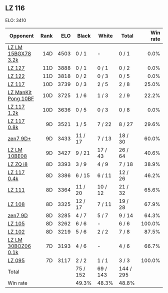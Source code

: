 ## LZ 116 ##

ELO: 3410

Opponent | Rank | ELO | Black | White | Total | Win rate
---------|-----:|----:|-------|-------|-------|-------:
[LZ LM 15BGX78 3.2k](LZ%20LM%2015BGX78%203.2k.md) | 14D | 4503 | 0 / 1 | - | 0 / 1 | 0.0%
[LZ 127](LZ%20127.md) | 11D | 3888 | 0 / 1 | 0 / 1 | 0 / 2 | 0.0%
[LZ 122](LZ%20122.md) | 11D | 3818 | 0 / 2 | 0 / 3 | 0 / 5 | 0.0%
[LZ 117](LZ%20117.md) | 10D | 3739 | 0 / 3 | 2 / 5 | 2 / 8 | 25.0%
[LZ ManKit Pong 10BF](LZ%20ManKit%20Pong%2010BF.md) | 10D | 3725 | 1 / 6 | 1 / 3 | 2 / 9 | 22.2%
[LZ 117 1.2k](LZ%20117%201.2k.md) | 10D | 3636 | 0 / 5 | 0 / 3 | 0 / 8 | 0.0%
[LZ 117 0.8k](LZ%20117%200.8k.md) | 9D | 3521 | 1 / 5 | 7 / 22 | 8 / 27 | 29.6%
[zen7 9D+](zen7%209D+.md) | 9D | 3433 | 11 / 17 | 7 / 13 | 18 / 30 | 60.0%
[LZ LM 10BE08](LZ%20LM%2010BE08.md) | 9D | 3427 | 9 / 21 | 17 / 43 | 26 / 64 | 40.6%
[LZ ZQ i8](LZ%20ZQ%20i8.md) | 8D | 3393 | 3 / 9 | 4 / 9 | 7 / 18 | 38.9%
[LZ 117 0.4k](LZ%20117%200.4k.md) | 8D | 3386 | 6 / 15 | 6 / 11 | 12 / 26 | 46.2%
[LZ 111](LZ%20111.md) | 8D | 3364 | 11 / 20 | 10 / 12 | 21 / 32 | 65.6%
[LZ 108](LZ%20108.md) | 8D | 3325 | 12 / 17 | 7 / 11 | 19 / 28 | 67.9%
[zen7 9D](zen7%209D.md) | 8D | 3285 | 4 / 7 | 5 / 7 | 9 / 14 | 64.3%
[LZ 105](LZ%20105.md) | 8D | 3262 | 6 / 6 | - | 6 / 6 | 100.0%
[LZ 102](LZ%20102.md) | 8D | 3219 | 5 / 6 | 2 / 2 | 7 / 8 | 87.5%
[LZ LM 30BOZ06 0.1k](LZ%20LM%2030BOZ06%200.1k.md) | 7D | 3193 | 4 / 6 | - | 4 / 6 | 66.7%
[LZ 095](LZ%20095.md) | 7D | 3117 | 2 / 2 | 1 / 1 | 3 / 3 | 100.0%
Total | | | 75 / 152 | 69 / 143 | 144 / 295 | 
Win rate| | | 49.3% | 48.3% | 48.8% | 
